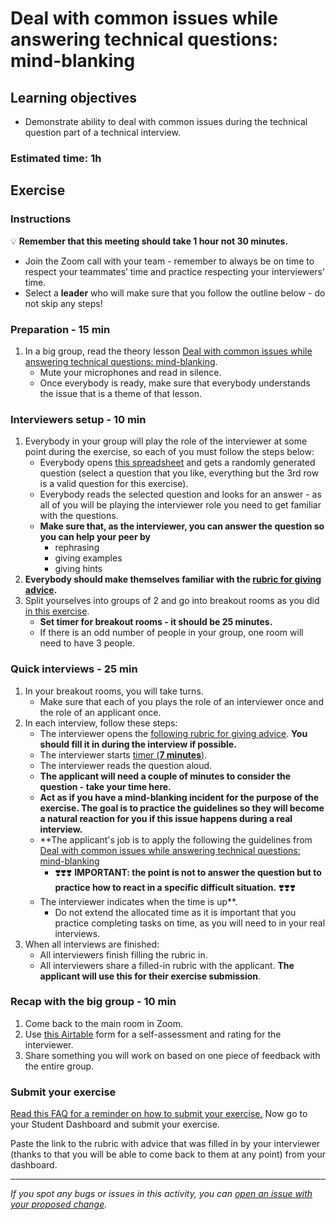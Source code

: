 # Deal with common issues while answering technical questions: mind-blanking

## Learning objectives

- Demonstrate ability to deal with common issues during the technical question part of a technical interview.

### Estimated time: 1h

## Exercise

### Instructions

💡 **Remember that this meeting should take 1 hour not 30 minutes.**

- Join the Zoom call with your team - remember to always be on time to respect your teammates’ time and practice respecting your interviewers’ time.
- Select a **leader** who will make sure that you follow the outline below - do not skip any steps!

### Preparation - 15 min

1. In a big group, read the theory lesson [Deal with common issues while answering technical questions: mind-blanking](https://github.com/matovu-farid/curriculum-professional-skills/blob/main/job-search/peer-interview-practice/mind_blanking_lesson.md).
   - Mute your microphones and read in silence.
   - Once everybody is ready, make sure that everybody understands the issue that is a theme of that lesson.

### Interviewers setup - 10 min

1. Everybody in your group will play the role of the interviewer at some point during the exercise, so each of you must follow the steps below:
   - Everybody opens [this spreadsheet](https://docs.google.com/spreadsheets/d/1HkUyBZdcpGz_aEUa8W_rtNhS739jly8HY6sXVPPSAro/edit#gid=2041017957) and gets a randomly generated question (select a question that you like, everything but the 3rd row is a valid question for this exercise).
   - Everybody reads the selected question and looks for an answer - as all of you will be playing the interviewer role you need to get familiar with the questions.
   - **Make sure that, as the interviewer, you can answer the question so you can help your peer by**
     - rephrasing
     - giving examples
     - giving hints
2. **Everybody should make themselves familiar with the [rubric for giving advice](https://docs.google.com/document/d/165bsZhqFEYr4M8NeqkfA6eOhmLdW-SBVCdbSxC0DfpA/edit#).**
3. Split yourselves into groups of 2 and go into breakout rooms as you did [in this exercise](https://github.com/matovu-farid/curriculum-professional-skills/blob/main/job-search/job-searching-morning-session-using-breakout-rooms-for-interview-practice.md#what-are-breakout-rooms).
   - **Set timer for breakout rooms - it should be 25 minutes.**
   - If there is an odd number of people in your group, one room will need to have 3 people.

### Quick interviews - 25 min

1. In your breakout rooms, you will take turns.
   - Make sure that each of you plays the role of an interviewer once and the role of an applicant once.
2. In each interview, follow these steps:
   - The interviewer opens the [following rubric for giving advice](https://docs.google.com/document/d/165bsZhqFEYr4M8NeqkfA6eOhmLdW-SBVCdbSxC0DfpA/edit#). **You should fill it in during the interview if possible.**
   - The interviewer starts [timer (**7 minutes**)](https://vclock.com/timer/#countdown=00:07:00&enabled=0&seconds=420&title=Peer+interviews+practice&sound=xylophone&loop=1).
   - The interviewer reads the question aloud.
   - **The applicant will need a couple of minutes to consider the question - take your time here.**
   - **Act as if you have a mind-blanking incident for the purpose of the exercise. The goal is to practice the guidelines so they will become a natural reaction for you if this issue happens during a real interview.**
   - \*\*The applicant's job is to apply the following the guidelines from [Deal with common issues while answering technical questions: mind-blanking](https://github.com/matovu-farid/curriculum-professional-skills/blob/main/job-search/peer-interview-practice/mind_blanking_lesson.md)
     - ❣️❣️❣️ **IMPORTANT: the point is not to answer the question but to practice how to react in a specific difficult situation.** ❣️❣️❣️
   - The interviewer indicates when the time is up\*\*.
     - Do not extend the allocated time as it is important that you practice completing tasks on time, as you will need to in your real interviews.
3. When all interviews are finished:
   - All interviewers finish filling the rubric in.
   - All interviewers share a filled-in rubric with the applicant. **The applicant will use this for their exercise submission**.

### Recap with the big group - 10 min

1. Come back to the main room in Zoom.
2. Use [this Airtable](https://airtable.com/shrclyLFtL6b5fMdT) form for a self-assessment and rating for the interviewer.
3. Share something you will work on based on one piece of feedback with the entire group.

### Submit your exercise

[Read this FAQ for a reminder on how to submit your exercise.](https://microverse.zendesk.com/hc/en-us/articles/360061344234)
Now go to your Student Dashboard and submit your exercise.

Paste the link to the rubric with advice that was filled in by your interviewer (thanks to that you will be able to come back to them at any point) from your dashboard.

---

_If you spot any bugs or issues in this activity, you can [open an issue with your proposed change](https://github.com/microverseinc/curriculum-transversal-skills/blob/main/git-github/articles/open_issue.md)._
